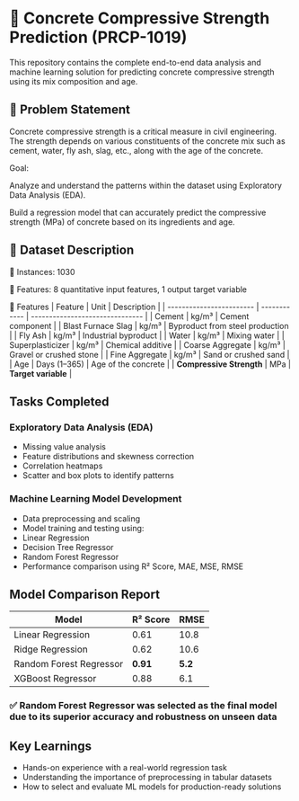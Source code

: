 # 🧱 Concrete Compressive Strength Prediction (PRCP-1019)
This repository contains the complete end-to-end data analysis and machine learning solution for predicting concrete compressive strength using its mix composition and age.

## 📌 Problem Statement
Concrete compressive strength is a critical measure in civil engineering. The strength depends on various constituents of the concrete mix such as cement, water, fly ash, slag, etc., along with the age of the concrete.

Goal:

Analyze and understand the patterns within the dataset using Exploratory Data Analysis (EDA).

Build a regression model that can accurately predict the compressive strength (MPa) of concrete based on its ingredients and age.

## 📂 Dataset Description
📄 Instances: 1030

🔢 Features: 8 quantitative input features, 1 output target variable


🧪 Features
| Feature                  | Unit         | Description                     |
| ------------------------ | ------------ | ------------------------------- |
| Cement                   | kg/m³        | Cement component                |
| Blast Furnace Slag       | kg/m³        | Byproduct from steel production |
| Fly Ash                  | kg/m³        | Industrial byproduct            |
| Water                    | kg/m³        | Mixing water                    |
| Superplasticizer         | kg/m³        | Chemical additive               |
| Coarse Aggregate         | kg/m³        | Gravel or crushed stone         |
| Fine Aggregate           | kg/m³        | Sand or crushed sand            |
| Age                      | Days (1–365) | Age of the concrete             |
| **Compressive Strength** | MPa          | **Target variable**             |

## Tasks Completed
### Exploratory Data Analysis (EDA)
* Missing value analysis
* Feature distributions and skewness correction
* Correlation heatmaps
* Scatter and box plots to identify patterns

### Machine Learning Model Development
* Data preprocessing and scaling
* Model training and testing using:
* Linear Regression
* Decision Tree Regressor
* Random Forest Regressor
* Performance comparison using R² Score, MAE, MSE, RMSE

## Model Comparison Report
| Model                   | R² Score | RMSE    |
| ----------------------- | -------- | ------- |
| Linear Regression       | 0.61     | 10.8    |
| Ridge Regression        | 0.62     | 10.6    |
| Random Forest Regressor | **0.91** | **5.2** |
| XGBoost Regressor       | 0.88     | 6.1     |

### ✅ Random Forest Regressor was selected as the final model due to its superior accuracy and robustness on unseen data

## Key Learnings
* Hands-on experience with a real-world regression task
* Understanding the importance of preprocessing in tabular datasets
* How to select and evaluate ML models for production-ready solutions


